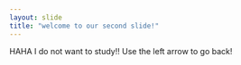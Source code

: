 ```yaml
---
layout: slide
title: "welcome to our second slide!"
---
```

HAHA I do not want to study!!
Use the left arrow to go back!
